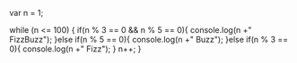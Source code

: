 
var n = 1;

while (n <= 100) {
    if(n % 3 == 0 && n % 5 == 0){
        console.log(n +" FizzBuzz");
    }else if(n % 5 == 0){
        console.log(n +" Buzz");
    }else if(n % 3 == 0){
        console.log(n +" Fizz");
    }
    n++;
}
